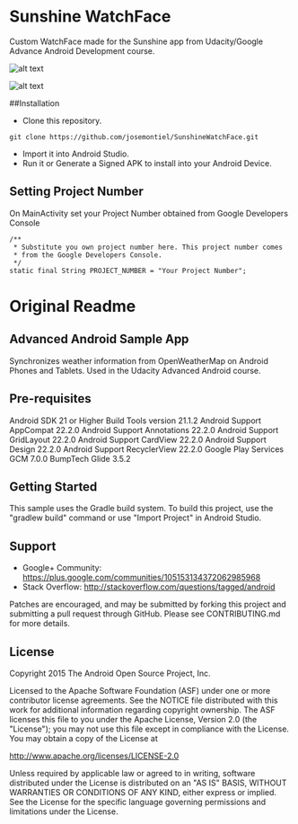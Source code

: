 Sunshine WatchFace
===================

Custom WatchFace made for the Sunshine app from Udacity/Google Advance Android Development course. 

![alt text](https://lh3.googleusercontent.com/S1itjX7H32L0T8o3FFd01konjOrSnAwB5HwBd7XZHJ4VPG2VYrouDoqctnMEh0gMmuQ7=w5760-h3600-rw-no)

![alt text](https://lh3.googleusercontent.com/6Rz4b7zYt10E5xc_LO9H6sCfnbjaZMsOKoAfkjTSAcWkGimHk5ZP4I-GqN3k5TTEtGN0=w5760-h3600-rw-no)

##Installation
* Clone this repository.
```
git clone https://github.com/josemontiel/SunshineWatchFace.git
```
* Import it into Android Studio.
* Run it or Generate a Signed APK to install into your Android Device.


Setting Project Number
----------------------

On MainActivity set your Project Number obtained from Google Developers Console

    /**
     * Substitute you own project number here. This project number comes
     * from the Google Developers Console.
     */
    static final String PROJECT_NUMBER = "Your Project Number";

Original Readme
===================================

Advanced Android Sample App
---------------------------

Synchronizes weather information from OpenWeatherMap on Android Phones and Tablets. Used in the Udacity Advanced Android course.

Pre-requisites
--------------
Android SDK 21 or Higher
Build Tools version 21.1.2
Android Support AppCompat 22.2.0
Android Support Annotations 22.2.0
Android Support GridLayout 22.2.0
Android Support CardView 22.2.0
Android Support Design 22.2.0
Android Support RecyclerView 22.2.0
Google Play Services GCM 7.0.0
BumpTech Glide 3.5.2


Getting Started
---------------
This sample uses the Gradle build system.  To build this project, use the
"gradlew build" command or use "Import Project" in Android Studio.

Support
-------

- Google+ Community: https://plus.google.com/communities/105153134372062985968
- Stack Overflow: http://stackoverflow.com/questions/tagged/android

Patches are encouraged, and may be submitted by forking this project and
submitting a pull request through GitHub. Please see CONTRIBUTING.md for more details.

License
-------
Copyright 2015 The Android Open Source Project, Inc.

Licensed to the Apache Software Foundation (ASF) under one or more contributor
license agreements.  See the NOTICE file distributed with this work for
additional information regarding copyright ownership.  The ASF licenses this
file to you under the Apache License, Version 2.0 (the "License"); you may not
use this file except in compliance with the License.  You may obtain a copy of
the License at

http://www.apache.org/licenses/LICENSE-2.0

Unless required by applicable law or agreed to in writing, software
distributed under the License is distributed on an "AS IS" BASIS, WITHOUT
WARRANTIES OR CONDITIONS OF ANY KIND, either express or implied.  See the
License for the specific language governing permissions and limitations under
the License.

